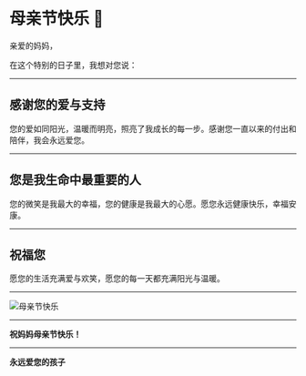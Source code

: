# 母亲节快乐 🌹

亲爱的妈妈，

在这个特别的日子里，我想对您说：

---

## 感谢您的爱与支持

您的爱如同阳光，温暖而明亮，照亮了我成长的每一步。感谢您一直以来的付出和陪伴，我会永远爱您。

---

## 您是我生命中最重要的人

您的微笑是我最大的幸福，您的健康是我最大的心愿。愿您永远健康快乐，幸福安康。

---

## 祝福您

愿您的生活充满爱与欢笑，愿您的每一天都充满阳光与温暖。

---

![母亲节快乐](https://i.postimg.cc/HWJr1v2M/VCG211562934867.jpg)

---

**祝妈妈母亲节快乐！**

---

**永远爱您的孩子**
